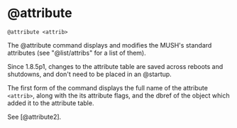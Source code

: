 # @attribute
`@attribute <attrib>`

The @attribute command displays and modifies the MUSH's standard attributes (see "@list/attribs" for a list of them).

Since 1.8.5p1, changes to the attribute table are saved across reboots and shutdowns, and don't need to be placed in an @startup.

The first form of the command displays the full name of the attribute `<attrib>`, along with the its attribute flags, and the dbref of the object which added it to the attribute table.

See [@attribute2].

